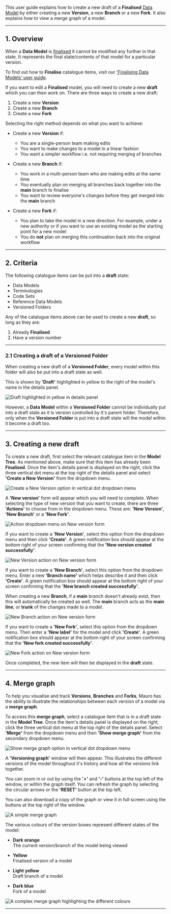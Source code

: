 This user guide explains how to create a new draft of a **Finalised** [Data Model](../../glossary/data-model/data-model.md) by either creating a new **Version**, a new **Branch** or a new **Fork**. It also explains how to view a merge graph of a model. 

---

## 1. Overview

When a **Data Model** is [finalised](../../glossary/finalise/finalise.md) it cannot be modified any further in that state. It represents the final state/contents of that model for a particular version.

To find out how to **Finalise** catalogue items, visit our ['Finalising Data Models' user guide](../finalising-data-models/finalising-data-models.md).

If you want to edit a **Finalised** model, you will need to create a new **draft** which you can then work on. There are three ways to create a new draft:

1. Create a new **Version**
2. Create a new **Branch**
3. Create a new **Fork**

Selecting the right method depends on what you want to achieve:

* Create a new **Version** if:
    * You are a single-person team making edits
    * You want to make changes to a model in a linear fashion
    * You want a simpler workflow i.e. not requiring merging of branches
    
* Create a new **Branch** if:
    * You work in a multi-person team who are making edits at the same time
    * You eventually plan on merging all branches back together into the **main** branch to finalise
    * You want to review everyone's changes before they get merged into the **main** branch   
     
* Create a new **Fork** if:
    * You plan to take the model in a new direction. For example, under a new authority or if you want to use an existing model as the starting point for a new model
    * You do **not** plan on merging this continuation back into the original workflow

---

## 2. Criteria

The following catalogue items can be put into a **draft** state:

* Data Models
* Terminologies
* Code Sets
* Reference Data Models
* Versioned Folders

Any of the catalogue items above can be used to create a new **draft**, so long as they are:

1. Already **Finalised**
2. Have a version number

---

### 2.1 Creating a draft of a Versioned Folder

When creating a new draft of a **Versioned Folder**, every model within this folder will also be put into a draft state as well. 

This is shown by **'Draft'** highlighted in yellow to the right of the model's name in the details panel.  

![Draft highlighted in yellow in details panel](draft-data-model-details-panel.png)

However, a **Data Model** within a **Versioned Folder** cannot be individually put into a draft state as it is version controlled by it's parent folder. Therefore, only when the **Versioned Folder** is put into a draft state will the model within it become a draft too. 

---

## 3. Creating a new draft

To create a new draft, first select the relevant catalogue item in the **Model Tree**. As mentioned above, make sure that this item has already been **Finalised**. Once the item's details panel is displayed on the right, click the three vertical dot menu at the top right of the details panel and select **'Create a New Version'** from the dropdown menu.

![Create a New Version option in vertical dot dropdown menu](create-a-new-version-menu.png)

A **'New version'** form will appear which you will need to complete. When selecting the type of new version that you want to create, there are three **'Actions'** to choose from in the dropdown menu. These are: **'New Version'**, **'New Branch'** or a **'New Fork'**.

![Action dropdown menu on New version form](new-version-action-menu.png)
 
If you want to create a **'New Version'**, select this option from the dropdown menu and then click **'Create'**. A green notification box should appear at the bottom right of your screen confirming that the **'New version created successfully'**.

![New Version action on New version form](create-a-new-version.png)

If you want to create a **'New Branch'**, select this option from the dropdown menu. Enter a new **'Branch name'** which helps describe it and then click **'Create'**.  A green notification box should appear at the bottom right of your screen confirming that the **'New branch created successfully'**.

When creating a new **Branch**, if a **main** branch doesn't already exist, then this will automatically be created as well. The **main** branch acts as the **main line**, or **trunk** of the changes made to a model.

![New Branch action on New version form](create-a-new-branch.png)

If you want to create a **'New Fork'**, select this option from the dropdown menu. Then enter a **'New label'** for the model and click **'Create'**.  A green notification box should appear at the bottom right of your screen confirming that the **'New fork created successfully'**.

![New Fork action on New version form](create-a-new-fork.png)

Once completed, the new item will then be displayed in the **draft** state.

---

## <a name="merge-graph"></a>4. Merge graph

To help you visualise and track **Versions**, **Branches** and **Forks**, Mauro has the ability to illustrate the relationships between each version of a model via a **merge graph**.

To access this **merge graph**, select a catalogue item that is in a draft state in the **Model Tree**. Once the item's details panel is displayed on the right, click the three vertical dot menu at the top right of the details panel. Select **'Merge'** from the dropdown menu and then **'Show merge graph'** from the secondary dropdown menu. 

![Show merge graph option in vertical dot dropdown menu](show-merge-graph-option.png)

A **'Versioning graph'** window will then appear. This illustrates the different versions of the model throughout it's history and how all the versions link together.

You can zoom in or out by using the **'+'** and **'-'** buttons at the top left of the window, or within the graph itself. You can refresh the graph by selecting the circular arrows or the **'RESET'** button at the top left. 

You can also download a copy of the graph or view it in full screen using the buttons at the top right of the window.

![A simple merge graph](simple-merge-graph.png)

The various colours of the version boxes represent different states of the model:

* **Dark orange**  
	The current version/branch of the model being viewed
	
* **Yellow**  
	Finalised version of a model

* **Light yellow**  
	Draft branch of a model
	
* **Dark blue**  
	Fork of a model

![A complex merge graph highlighting the different colours](complex-merge-graph.png)

---